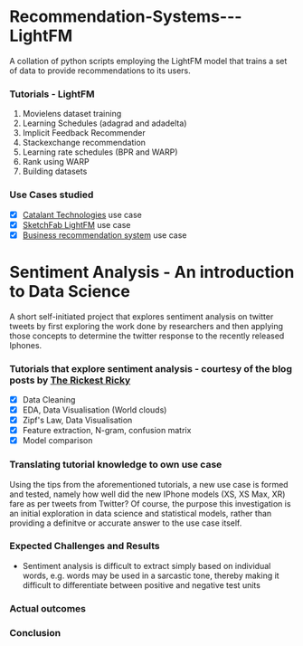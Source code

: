 # Recommendation-Systems---LightFM
A collation of python scripts employing the LightFM model that trains a set of data to provide recommendations to its users.

### Tutorials - LightFM
1. Movielens dataset training
2. Learning Schedules (adagrad and adadelta)
3. Implicit Feedback Recommender
4. Stackexchange recommendation
5. Learning rate schedules (BPR and WARP)
6. Rank using WARP
7. Building datasets

### Use Cases studied
- [x] [Catalant Technologies](https://medium.com/product-at-catalant-technologies/using-lightfm-to-recommend-projects-to-consultants-44084df7321c) use case
- [x] [SketchFab LightFM](https://www.ethanrosenthal.com/2016/11/07/implicit-mf-part-2/) use case
- [x] [Business recommendation system](https://towardsdatascience.com/solving-business-usecases-by-recommender-system-using-lightfm-4ba7b3ac8e62) use case

# Sentiment Analysis - An introduction to Data Science
A short self-initiated project that explores sentiment analysis on twitter tweets by first exploring the work done by researchers and then applying those concepts to determine the twitter response to the recently released Iphones. 

### Tutorials that explore sentiment analysis - courtesy of the blog posts by [The Rickest Ricky](https://towardsdatascience.com/another-twitter-sentiment-analysis-bb5b01ebad90)
- [x] Data Cleaning
- [x] EDA, Data Visualisation (World clouds)
- [x] Zipf's Law, Data Visualisation
- [x] Feature extraction, N-gram, confusion matrix
- [x] Model comparison

### Translating tutorial knowledge to own use case
Using the tips from the aforementioned tutorials, a new use case is formed and tested, namely how well did the new IPhone models (XS, XS Max, XR) fare as per tweets from Twitter? Of course, the purpose this investigation is an initial exploration in data science and statistical models, rather than providing a definitve or accurate answer to the use case itself.

### Expected Challenges and Results
- Sentiment analysis is difficult to extract simply based on individual words, e.g. words may be used in a sarcastic tone, thereby making it difficult to differentiate between positive and negative test units

### Actual outcomes

### Conclusion
